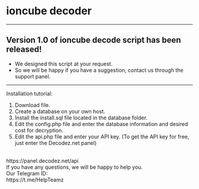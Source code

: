 # ioncube decoder
---------
Version 1.0 of ioncube decode script has been released! <br>
-------
- We designed this script at your request. <br>
- So we will be happy if you have a suggestion, contact us through the support panel. <br>
---
Installation tutorial:
<ol>
<li>Download file.</li>
<li>Create a database on your own host.</li>
<li>Install the install.sql file located in the database folder.</li>
<li>Edit the config.php file and enter the database information and desired cost for decryption.</li>
<li>Edit the api.php file and enter your API key. (To get the API key for free, just enter the Decodez.net panel)</li>
</ol>
<br>
https://panel.decodez.net/api
<br>
If you have any questions, we will be happy to help you. <br>
Our Telegram ID: <br>
https://t.me/HelpTeamz
